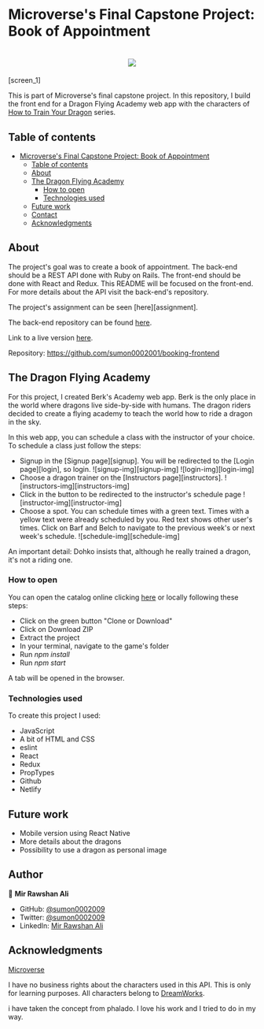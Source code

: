 # Microverse's Final Capstone Project: Book of Appointment

<h1 align="center"><img src="screen_1.png"></h1>
[screen_1] 

This is part of Microverse's final capstone project.
In this repository, I build the front end for a Dragon Flying Academy web app with the characters of [How to Train Your Dragon][httyd] series.


## Table of contents

- [Microverse's Final Capstone Project: Book of Appointment](#microverses-final-capstone-project-book-of-appointment)
  - [Table of contents](#table-of-contents)
  - [About](#about)
  - [The Dragon Flying Academy](#the-dragon-flying-academy)
    - [How to open](#how-to-open)
    - [Technologies used](#technologies-used)
  - [Future work](future-work)
  - [Contact](#contact)
  - [Acknowledgments](#acknowledgments)


## About 

The project's goal was to create a book of appointment. The back-end should be a REST API done with Ruby on Rails. The front-end should be done with React and Redux. This README will be focused on the front-end. For more details about the API visit the back-end's repository.

The project's assignment can be seen [here][assignment].

The back-end repository can be found [here][back-end].

Link to a live version [here][live-version].

Repository: https://github.com/sumon0002001/booking-frontend


## The Dragon Flying Academy 

For this project, I created Berk's Academy web app. Berk is the only place in the world where dragons live side-by-side with humans. The dragon riders decided to create a  flying academy to teach the world how to ride a dragon in the sky.

In this web app, you can schedule a class with the instructor of your choice. To schedule a class just follow the steps:

* Signup in the [Signup page][signup]. You will be redirected to the [Login page][login], so login.
![signup-img][signup-img]
![login-img][login-img]
* Choose a dragon trainer on the [Instructors page][instructors].
![instructors-img][instructors-img]
* Click in the button to be redirected to the instructor's schedule page
![instructor-img][instructor-img]
* Choose a spot. You can schedule times with  a green text. Times with a yellow text were already scheduled by you. Red text shows other user's times. Click on Barf and Belch to navigate to the previous week's or next week's schedule.
![schedule-img][schedule-img]

An important detail: Dohko insists that, although he really trained a dragon, it's not a riding one.


### How to open

You can open the catalog online clicking [here][live-version] or locally following these steps:

* Click on the green button "Clone or Download"
* Click on Download ZIP
* Extract the project
* In your terminal, navigate to the game's folder
* Run *npm install*
* Run *npm start*

A tab will be opened in the browser.


### Technologies used

To create this project I used:

* JavaScript
* A bit of HTML and CSS
* eslint
* React
* Redux
* PropTypes
* Github
* Netlify


## Future work

- Mobile version using React Native
- More details about the dragons
- Possibility to use a dragon as personal image



## Author

👤 **Mir Rawshan Ali**

- GitHub: [@sumon0002009](https://github.com/sumon0002001)
- Twitter: [@sumon0002009](https://twitter.com/Sumon0002009)
- LinkedIn: [Mir Rawshan Ali](https://www.linkedin.com/in/mir-rawshan-ali-27b6a5198/)




## Acknowledgments

[Microverse][mcvs]

I have no business rights about the characters used in this API. This is only for learning purposes. All characters belong to [DreamWorks][httyd].

i have taken the concept from phalado. I love his work and I tried to do in my way. 

<!-- Links -->

[live-version]:https://sleepy-golick-8e0705.netlify.app/
[back-end]: https://github.com/sumon0002001/booking-app-backend
[httyd]: https://www.dreamworks.com/how-to-train-your-dragon
[mcvs]: https://www.microverse.org/
[github]: https://github.com/sumon0002001
[linkedin]: https://www.linkedin.com/in/mir-rawshan-ali/
[personal]: http://mirrawshanali.xyz/

